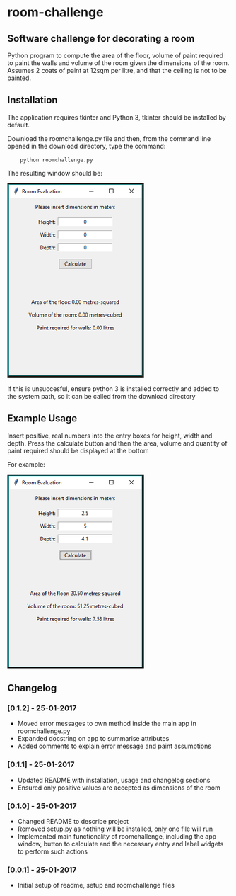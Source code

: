 # room-challenge

## Software challenge for decorating a room

Python program to compute the area of the floor, volume of paint required to paint the walls and volume of the room given the dimensions of the room. Assumes 2 coats of paint at 12sqm per litre, and that the ceiling is not to be painted.

## Installation

The application requires tkinter and Python 3, tkinter should be installed by default. 

Download the roomchallenge.py file and then, from the command line opened in the download directory, type the command:

        python roomchallenge.py

The resulting window should be: 

![Main Page](images/frontpage.png)

If this is unsuccesful, ensure python 3 is installed correctly and added to the system path, so it can be called from the download directory

## Example Usage

Insert positive, real numbers into the entry boxes for height, width and depth. Press the calculate button and then the area, volume and quantity of paint required should be displayed at the bottom

For example: 

![Example Usage](images/example.png)

## Changelog

### [0.1.2] - 25-01-2017
- Moved error messages to own method inside the main app in roomchallenge.py
- Expanded docstring on app to summarise attributes
- Added comments to explain error message and paint assumptions

### [0.1.1] - 25-01-2017
- Updated README with installation, usage and changelog sections
- Ensured only positive values are accepted as dimensions of the room

### [0.1.0] - 25-01-2017
- Changed README to describe project
- Removed setup.py as nothing will be installed, only one file will run
- Implemented main functionality of roomchallenge, including the app window, button to calculate and the necessary entry and label widgets to perform such actions

### [0.0.1] - 25-01-2017
- Initial setup of readme, setup and roomchallenge files
